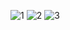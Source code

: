 ![1](https://user-images.githubusercontent.com/56846619/73114317-31690880-3ef8-11ea-93df-af451633979e.png)
![2](https://user-images.githubusercontent.com/56846619/73114318-32019f00-3ef8-11ea-8175-4779cb10aef6.png)
![3](https://user-images.githubusercontent.com/56846619/73114319-32019f00-3ef8-11ea-9892-58b4129d0123.png)

